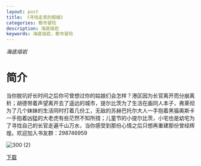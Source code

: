 ```yaml
---
layout: post
title: 《寻找走丢的舰娘》
categories: 都市冒险
description: 海底熔岩
keywords: 海底熔岩，都市冒险
---
```

*海底熔岩*

# 简介

当你脱坑好长时间之后你可曾想过你的姑娘们会怎样？港区因为长官离开而分崩离析；胡德带着声望离开去了遥远的城市，提尔比茨为了生活在画同人本子，弗莱彻为了几个妹妹的生活同时打着几份工，无敌的苏赫巴托尔大人一手抱着黑猫奥斯卡一手抱着凶猛的大老虎有些茫然不知所措；儿童节的小提尔比茨，小宅也是幼宅为了寻找自己的长官走遍千山万水，当你感受到那份心情之后只想再重建那份曾经辉煌。欢迎加入书友群：298746959

![300 (2)](http://tva4.sinaimg.cn/large/008dGP0Fgy1gtxffdwabfj308c0b475v.jpg)

[下载](https://link.jscdn.cn/1drv/aHR0cHM6Ly8xZHJ2Lm1zL3QvcyFBaGU2R2dNWmVFb2poRnJZTTBLM2syTlZnYnFHP2U9UkdGVUVF.txt)